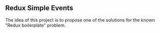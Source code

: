 ## Redux Simple Events
The idea of this project is to propose one of the solutions for the known "Redux boilerplate" problem.
